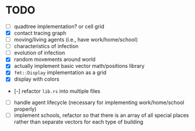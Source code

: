 # TODO

- [ ] quadtree implementation? or cell grid
- [X] contact tracing graph
- [ ] moving/living agents (i.e., have work/home/school)
- [ ] characteristics of infection
- [ ] evolution of infection
- [X] random movements around world
- [X] actually implement basic vector math/positions library
- [X] `fmt::Display` implementation as a grid
- [X] display with colors
- [-] refactor `lib.rs` into multiple files
- [ ] handle agent lifecycle (necessary for implementing work/home/school properly)
- [ ] implement schools, refactor so that there is an array of all special
  places rather than separate vectors for each type of building